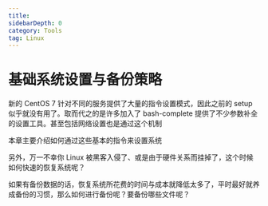 ```yaml
---
title: 
sidebarDepth: 0 
category: Tools 
tag: Linux
---
```

# 基础系统设置与备份策略

新的 CentOS 7 针对不同的服务提供了大量的指令设置模式，因此之前的 setup 似乎就没有用了。取而代之的是许多加入了  bash-complete 提供了不少参数补全的设置工具。甚至包括网络设置也是通过这个机制

本章主要介绍如何通过这些基本的指令来设置系统

另外，万一不幸你 Linux 被黑客入侵了、或是由于硬件关系而挂掉了，这个时候如何快速的恢复系统呢？

如果有备份数据的话，恢复系统所花费的时间与成本就降低太多了，平时最好就养成备份的习惯，那么如何进行备份呢？要备份哪些文件呢？